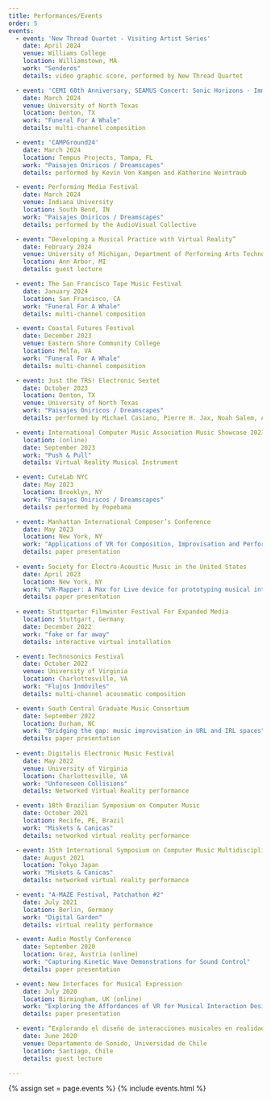 ```yaml
---
title: Performances/Events
order: 5
events:
  - event: 'New Thread Quartet - Visiting Artist Series'
    date: April 2024
    venue: Williams College
    location: Williamstown, MA
    work: "Senderos"
    details: video graphic score, performed by New Thread Quartet

  - event: 'CEMI 60th Anniversary, SEAMUS Concert: Sonic Horizons - Immersive Realities Explored'
    date: March 2024
    venue: University of North Texas
    location: Denton, TX
    work: "Funeral For A Whale"
    details: multi-channel composition

  - event: 'CAMPGround24'
    date: March 2024
    location: Tempus Projects, Tampa, FL
    work: "Paisajes Oniricos / Dreamscapes"
    details: performed by Kevin Von Kampen and Katherine Weintraub

  - event: Performing Media Festival
    date: March 2024
    venue: Indiana University
    location: South Bend, IN
    work: "Paisajes Oniricos / Dreamscapes"
    details: performed by the AudioVisual Collective

  - event: “Developing a Musical Practice with Virtual Reality”
    date: February 2024
    venue: University of Michigan, Department of Performing Arts Technology
    location: Ann Arbor, MI
    details: guest lecture

  - event: The San Francisco Tape Music Festival
    date: January 2024
    location: San Francisco, CA
    work: "Funeral For A Whale"
    details: multi-channel composition

  - event: Coastal Futures Festival
    date: December 2023
    venue: Eastern Shore Community College
    location: Melfa, VA
    work: "Funeral For A Whale"
    details: multi-channel composition

  - event: Just the TRS! Electronic Sextet
    date: October 2023
    location: Denton, TX
    venue: University of North Texas
    work: "Paisajes Oniricos / Dreamscapes"
    details: performed by Michael Casiano, Pierre H. Jax, Noah Salem, Andrew Rubio, Nolen Liu, and Joshua "JD" Fuller

  - event: International Computer Music Association Music Showcase 2023 Latin America
    location: (online)
    date: September 2023
    work: "Push & Pull"
    details: Virtual Reality Musical Instrument

  - event: CuteLab NYC
    date: May 2023
    location: Brooklyn, NY
    work: "Paisajes Oniricos / Dreamscapes"
    details: performed by Popebama

  - event: Manhattan International Composer’s Conference
    date: May 2023
    location: New York, NY
    work: "Applications of VR for Composition, Improvisation and Performance"
    details: paper presentation
  
  - event: Society for Electro-Acoustic Music in the United States
    date: April 2023
    location: New York, NY
    work: "VR-Mapper: A Max for Live device for prototyping musical interactions in virtual reality"
    details: paper presentation
    
  - event: Stuttgarter Filmwinter Festival For Expanded Media
    location: Stuttgart, Germany
    date: December 2022
    work: "fake or far away"
    details: interactive virtual installation

  - event: Technosonics Festival
    date: October 2022
    venue: University of Virginia
    location: Charlottesville, VA
    work: "Flujos Inmóviles"
    details: multi-channel acousmatic composition

  - event: South Central Graduate Music Consortium
    date: September 2022
    location: Durham, NC
    work: "Bridging the gap: music improvisation in URL and IRL spaces"
    details: paper presentation
  
  - event: Digitalis Electronic Music Festival
    date: May 2022
    venue: University of Virginia
    location: Charlottesville, VA
    work: "Unforeseen Collisions"
    details: Networked Virtual Reality performance

  - event: 18th Brazilian Symposium on Computer Music
    date: October 2021
    location: Recife, PE, Brazil
    work: "Miskets & Canicas"
    details: networked virtual reality performance

  - event: 15th International Symposium on Computer Music Multidisciplinary Research
    date: August 2021
    location: Tokyo Japan
    work: "Miskets & Canicas"
    details: networked virtual reality performance

  - event: "A-MAZE Festival, Patchathon #2"
    date: July 2021
    location: Berlin, Germany
    work: "Digital Garden"
    details: virtual reality performance

  - event: Audio Mostly Conference
    date: September 2020
    location: Graz, Austria (online)
    work: "Capturing Kinetic Wave Demonstrations for Sound Control"
    details: paper presentation

  - event: New Interfaces for Musical Expression
    date: July 2020
    location: Birmingham, UK (online)
    work: "Exploring the Affordances of VR for Musical Interaction Design with VIMEs"
    details: paper presentation

  - event: “Explorando el diseño de interacciones musicales en realidad virtual”
    date: June 2020
    venue: Departamento de Sonido, Universidad de Chile
    location: Santiago, Chile
    details: guest lecture

---
```



{% assign set = page.events %}
{% include events.html %}
